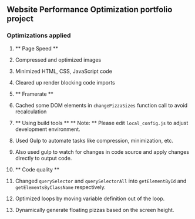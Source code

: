 ## Website Performance Optimization portfolio project

### Optimizations applied ###
1. ** Page Speed **
  1. Compressed and optimized images
  2. Minimized HTML, CSS, JavaScript code
  3. Cleared up render blocking code imports

2. ** Framerate **
  1. Cached some DOM elements in `changePizzaSizes` function call to avoid recalculation

3. ** Using build tools **
  ** Note: ** Please edit `local_config.js` to adjust development environment.
  1. Used Gulp to automate tasks like compression, minimization, etc.
  2. Also used gulp to watch for changes in code source and apply changes directly to output code.

4. ** Code quality **
  1. Changed `querySelector` and `querySelectorAll` into `getElementById` and `getElementsByClassName` respectively.
  2. Optimized loops by moving variable definition out of the loop.
  3. Dynamically generate floating pizzas based on the screen height.
